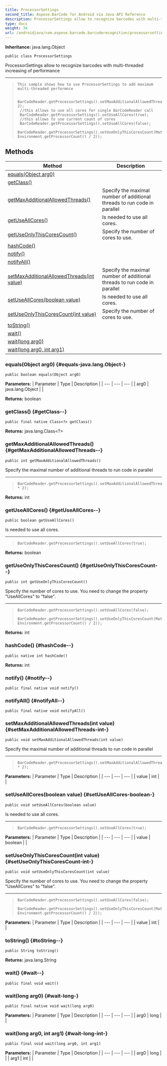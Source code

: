 ```yaml
---
title: ProcessorSettings
second_title: Aspose.BarCode for Android via Java API Reference
description: ProcessorSettings allow to recognize barcodes with multi-threaded increasing of performance
type: docs
weight: 34
url: /androidjava/com.aspose.barcode.barcoderecognition/processorsettings/
---
```

**Inheritance:**
java.lang.Object
```
public class ProcessorSettings
```

ProcessorSettings allow to recognize barcodes with multi-threaded increasing of performance

--------------------

> ```
> This sample shows how to use ProcessorSettings to add maximum multi-threaded performnce
>  
>  BarCodeReader.getProcessorSettings().setMaxAdditionalAllowedThreads(Environment.getProcessorCount()* 2);
>  //this allows to use all cores for single BarCodeReader call
>  BarCodeReader.getProcessorSettings().setUseAllCores(true);
>  //this allows to use current count of cores
>  BarCodeReader.getProcessorSettings().setUseAllCores(false);
>  BarCodeReader.getProcessorSettings().setUseOnlyThisCoresCount(Math.max(1, Environment.getProcessorCount() / 2));
> ```
## Methods

| Method | Description |
| --- | --- |
| [equals(Object arg0)](#equals-java.lang.Object-) |  |
| [getClass()](#getClass--) |  |
| [getMaxAdditionalAllowedThreads()](#getMaxAdditionalAllowedThreads--) | Specify the maximal number of additional threads to run code in parallel |
| [getUseAllCores()](#getUseAllCores--) | Is needed to use all cores. |
| [getUseOnlyThisCoresCount()](#getUseOnlyThisCoresCount--) | Specify the number of cores to use. |
| [hashCode()](#hashCode--) |  |
| [notify()](#notify--) |  |
| [notifyAll()](#notifyAll--) |  |
| [setMaxAdditionalAllowedThreads(int value)](#setMaxAdditionalAllowedThreads-int-) | Specify the maximal number of additional threads to run code in parallel |
| [setUseAllCores(boolean value)](#setUseAllCores-boolean-) | Is needed to use all cores. |
| [setUseOnlyThisCoresCount(int value)](#setUseOnlyThisCoresCount-int-) | Specify the number of cores to use. |
| [toString()](#toString--) |  |
| [wait()](#wait--) |  |
| [wait(long arg0)](#wait-long-) |  |
| [wait(long arg0, int arg1)](#wait-long-int-) |  |
### equals(Object arg0) {#equals-java.lang.Object-}
```
public boolean equals(Object arg0)
```




**Parameters:**
| Parameter | Type | Description |
| --- | --- | --- |
| arg0 | java.lang.Object |  |

**Returns:**
boolean
### getClass() {#getClass--}
```
public final native Class<?> getClass()
```




**Returns:**
java.lang.Class<?>
### getMaxAdditionalAllowedThreads() {#getMaxAdditionalAllowedThreads--}
```
public int getMaxAdditionalAllowedThreads()
```


Specify the maximal number of additional threads to run code in parallel

--------------------

> ```
> BarCodeReader.getProcessorSettings().setMaxAdditionalAllowedThreads(Environment.getProcessorCount() * 2);
> ```

**Returns:**
int
### getUseAllCores() {#getUseAllCores--}
```
public boolean getUseAllCores()
```


Is needed to use all cores.

--------------------

> ```
> BarCodeReader.getProcessorSettings().setUseAllCores(true);
> ```

**Returns:**
boolean
### getUseOnlyThisCoresCount() {#getUseOnlyThisCoresCount--}
```
public int getUseOnlyThisCoresCount()
```


Specify the number of cores to use. You need to change the property "UseAllCores" to "false".

--------------------

> ```
> BarCodeReader.getProcessorSettings().setUseAllCores(false);
>  BarCodeReader.getProcessorSettings().setUseOnlyThisCoresCount(Math.max(1, Environment.getProcessorCount() / 2));
> ```

**Returns:**
int
### hashCode() {#hashCode--}
```
public native int hashCode()
```




**Returns:**
int
### notify() {#notify--}
```
public final native void notify()
```




### notifyAll() {#notifyAll--}
```
public final native void notifyAll()
```




### setMaxAdditionalAllowedThreads(int value) {#setMaxAdditionalAllowedThreads-int-}
```
public void setMaxAdditionalAllowedThreads(int value)
```


Specify the maximal number of additional threads to run code in parallel

--------------------

> ```
> BarCodeReader.getProcessorSettings().setMaxAdditionalAllowedThreads(Environment.getProcessorCount() * 2);
> ```

**Parameters:**
| Parameter | Type | Description |
| --- | --- | --- |
| value | int |  |

### setUseAllCores(boolean value) {#setUseAllCores-boolean-}
```
public void setUseAllCores(boolean value)
```


Is needed to use all cores.

--------------------

> ```
> BarCodeReader.getProcessorSettings().setUseAllCores(true);
> ```

**Parameters:**
| Parameter | Type | Description |
| --- | --- | --- |
| value | boolean |  |

### setUseOnlyThisCoresCount(int value) {#setUseOnlyThisCoresCount-int-}
```
public void setUseOnlyThisCoresCount(int value)
```


Specify the number of cores to use. You need to change the property "UseAllCores" to "false".

--------------------

> ```
> BarCodeReader.getProcessorSettings().setUseAllCores(false);
>  BarCodeReader.getProcessorSettings().setUseOnlyThisCoresCount(Math.max(1, Environment.getProcessorCount() / 2));
> ```

**Parameters:**
| Parameter | Type | Description |
| --- | --- | --- |
| value | int |  |

### toString() {#toString--}
```
public String toString()
```




**Returns:**
java.lang.String
### wait() {#wait--}
```
public final void wait()
```




### wait(long arg0) {#wait-long-}
```
public final native void wait(long arg0)
```




**Parameters:**
| Parameter | Type | Description |
| --- | --- | --- |
| arg0 | long |  |

### wait(long arg0, int arg1) {#wait-long-int-}
```
public final void wait(long arg0, int arg1)
```




**Parameters:**
| Parameter | Type | Description |
| --- | --- | --- |
| arg0 | long |  |
| arg1 | int |  |

